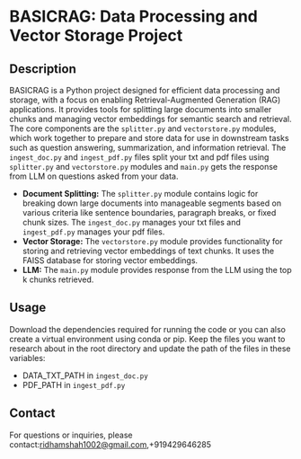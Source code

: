 # BASICRAG: Data Processing and Vector Storage Project

## Description

BASICRAG is a Python project designed for efficient data processing and storage, with a focus on enabling Retrieval-Augmented Generation (RAG) applications. It provides tools for splitting large documents into smaller chunks and managing vector embeddings for semantic search and retrieval. The core components are the `splitter.py` and `vectorstore.py` modules, which work together to prepare and store data for use in downstream tasks such as question answering, summarization, and information retrieval.
The `ingest_doc.py` and `ingest_pdf.py` files split your txt and pdf files using `splitter.py` and `vectorstore.py` modules and `main.py` gets the response from LLM on questions asked from your data. 

-   **Document Splitting:** The `splitter.py` module contains logic for breaking down large documents into manageable segments based on various criteria like sentence boundaries, paragraph breaks, or fixed chunk sizes. The `ingest_doc.py` manages your txt files and `ingest_pdf.py` manages your pdf files.
-   **Vector Storage:** The `vectorstore.py` module provides functionality for storing and retrieving vector embeddings of text chunks. It uses the FAISS database for storing vector embeddings.
-   **LLM:** The `main.py` module provides response from the LLM using the top k chunks retrieved.

## Usage
Download the dependencies required for running the code or you can also create a virtual environment using conda or pip.
Keep the files you want to research about in the root directory and update the path of the files in these variables:
- DATA_TXT_PATH in `ingest_doc.py`
- PDF_PATH in `ingest_pdf.py`

## Contact

For questions or inquiries, please contact:ridhamshah1002@gmail.com,+919429646285